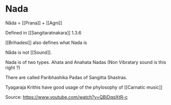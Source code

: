 # Nada

Nåda = \[\[Prana\]\] + \[\[Agni\]\]

Defined in \[\[Sangitaratnakara\]\] 1.3.6

\[\[Brihadesi\]\] also defines what Nada is

Nåda is not \[\[Sound\]\].

Nada is of two types. Ahata and Anahata Nadas (Non Vibratary sound is this right ?)

There are called Paribhashika Padas of Sangitta Shastras.

Tyagaraja Krithis have good usage of the phylosophy of \[\[Carnatic music\]\]

Source: https://www.youtube.com/watch?v=QBiDqqXtR-c
